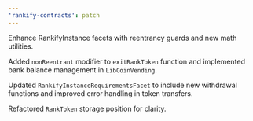 ```yaml
---
'rankify-contracts': patch
---
```


Enhance RankifyInstance facets with reentrancy guards and new math utilities.

Added `nonReentrant` modifier to `exitRankToken` function and implemented bank balance management in `LibCoinVending`.

Updated `RankifyInstanceRequirementsFacet` to include new withdrawal functions and improved error handling in token transfers.

Refactored `RankToken` storage position for clarity.
